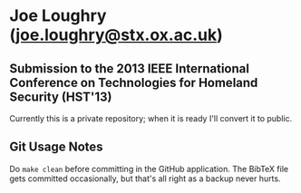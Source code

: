 Joe Loughry (joe.loughry@stx.ox.ac.uk)
===========

Submission to the 2013 IEEE International Conference on Technologies for Homeland Security (HST'13)
---------------------------------------------------------------------------------------------------

Currently this is a private repository; when it is ready I'll convert it to public.

Git Usage Notes
---------------

Do `make clean` before committing in the GitHub application.  The
BibTeX file gets committed occasionally, but that's all right as a backup never hurts.

